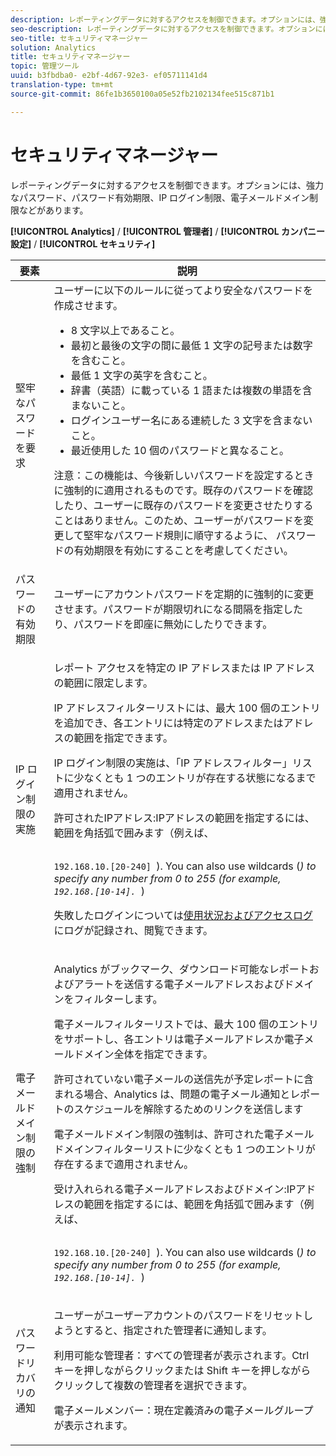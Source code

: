 ```yaml
---
description: レポーティングデータに対するアクセスを制御できます。オプションには、強力なパスワード、パスワード有効期限、IP ログイン制限、電子メールドメイン制限などがあります。
seo-description: レポーティングデータに対するアクセスを制御できます。オプションには、強力なパスワード、パスワード有効期限、IP ログイン制限、電子メールドメイン制限などがあります。
seo-title: セキュリティマネージャー
solution: Analytics
title: セキュリティマネージャー
topic: 管理ツール
uuid: b3fbdba0- e2bf-4d67-92e3- ef05711141d4
translation-type: tm+mt
source-git-commit: 86fe1b3650100a05e52fb2102134fee515c871b1

---
```



# セキュリティマネージャー

レポーティングデータに対するアクセスを制御できます。オプションには、強力なパスワード、パスワード有効期限、IP ログイン制限、電子メールドメイン制限などがあります。

**[!UICONTROL Analytics]** / **[!UICONTROL 管理者]** / **[!UICONTROL カンパニー設定]** / **[!UICONTROL セキュリティ]**

<table id="table_F1AD9DE5094A4FC2B9DA8D01198F944B"> 
 <thead> 
  <tr> 
   <th colname="col1" class="entry"> 要素 </th> 
   <th colname="col2" class="entry"> 説明 </th> 
  </tr> 
 </thead>
 <tbody> 
  <tr> 
   <td colname="col1"> <span class="wintitle">堅牢なパスワードを要求</span> </td> 
   <td colname="col2">ユーザーに以下のルールに従ってより安全なパスワードを作成させます。 
    <ul id="ul_100CC57EB4374DAA87B2074BA8B46F26"> 
     <li id="li_4D9102C361044FADBC14402A8398F2F3">8 文字以上であること。 </li> 
     <li id="li_AFE9568C14894E93BFDFDC84DCD2838D">最初と最後の文字の間に最低 1 文字の記号または数字を含むこと。 </li> 
     <li id="li_ECA05BEF7BFD4430B09D4A953B41D2A6">最低 1 文字の英字を含むこと。 </li> 
     <li id="li_6928045588E94E28851BB15991C8D51E">辞書（英語）に載っている 1 語または複数の単語を含まないこと。 </li> 
     <li id="li_C3DD4608CA6F43E4B1E4FCFC6D116371">ログインユーザー名にある連続した 3 文字を含まないこと。 </li> 
     <li id="li_687838CA01B94EE29EF4C09F485C5537">最近使用した 10 個のパスワードと異なること。 </li> 
    </ul> <p>注意：この機能は、今後新しいパスワードを設定するときに強制的に適用されるものです。既存のパスワードを確認したり、ユーザーに既存のパスワードを変更させたりすることはありません。このため、ユーザーがパスワードを変更して堅牢なパスワード規則に順守するように、     パスワードの有効期限を有効にすることを考慮してください。 </p> </td> 
  </tr> 
  <tr> 
   <td colname="col1"> <span class="wintitle"> パスワードの有効期限</span> </td> 
   <td colname="col2"> ユーザーにアカウントパスワードを定期的に強制的に変更させます。パスワードが期限切れになる間隔を指定したり、パスワードを即座に無効にしたりできます。 </td> 
  </tr> 
  <tr> 
   <td colname="col1"> <span class="wintitle"> IP ログイン制限の実施</span> </td> 
   <td colname="col2"> <p>レポート アクセスを特定の IP アドレスまたは IP アドレスの範囲に限定します。 </p> <p>IP アドレスフィルターリストには、最大 100 個のエントリを追加でき、各エントリには特定のアドレスまたはアドレスの範囲を指定できます。 </p> <p> <span class="wintitle">IP ログイン制限の実施</span>は、「IP アドレスフィルター」リストに少なくとも 1 つのエントリが存在する状態になるまで適用されません。 </p> <p> <span class="uicontrol"> 許可されたIPアドレス</span>:IPアドレスの範囲を指定するには、範囲を角括弧で囲みます（例えば、 <code>

192.168.10.[20-240]
     </code>). You can also use wildcards (*) to specify any number from 0 to 255 (for example, 
     <code>
       192.168.[10-14].*
     </code>) </p> <p>失敗したログインについては<a href="../../admin/admin/logs.md#section_6FBAF92D9EA244809C45A78A2F0A7232" format="dita" scope="local">使用状況およびアクセスログ</a>にログが記録され、閲覧できます。 </p> </td> 
  </tr> 
  <tr> 
   <td colname="col1"> <span class="wintitle"> 電子メールドメイン制限の強制</span> </td> 
   <td colname="col2"> <p>Analytics がブックマーク、ダウンロード可能なレポートおよびアラートを送信する電子メールアドレスおよびドメインをフィルターします。 </p> <p>電子メールフィルターリストでは、最大 100 個のエントリをサポートし、各エントリは電子メールアドレスか電子メールドメイン全体を指定できます。 </p> <p>許可されていない電子メールの送信先が予定レポートに含まれる場合、Analytics は、問題の電子メール通知とレポートのスケジュールを解除するためのリンクを送信します </p> <p> <span class="wintitle">電子メールドメイン制限の強制</span>は、<span class="wintitle">許可された電子メールドメインフィルター</span>リストに少なくとも 1 つのエントリが存在するまで適用されません。 </p> <p> <span class="uicontrol"> 受け入れられる電子メールアドレスおよびドメイン</span>:IPアドレスの範囲を指定するには、範囲を角括弧で囲みます（例えば、 <code>

192.168.10.[20-240]
     </code>). You can also use wildcards (*) to specify any number from 0 to 255 (for example, 
     <code>
       192.168.[10-14].*
     </code>) </p> </td> 
  </tr> 
  <tr> 
   <td colname="col1"> <span class="wintitle"> パスワードリカバリの通知</span> </td> 
   <td colname="col2"> <p>ユーザーがユーザーアカウントのパスワードをリセットしようとすると、指定された管理者に通知します。 </p> <p> <span class="uicontrol">利用可能な管理者</span>：すべての管理者が表示されます。Ctrl キーを押しながらクリックまたは Shift キーを押しながらクリックして複数の管理者を選択できます。 </p> <p> <span class="uicontrol">電子メールメンバー</span>：現在定義済みの電子メールグループが表示されます。 </p> </td> 
  </tr> 
 </tbody> 
</table>

